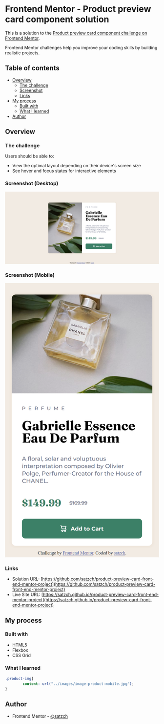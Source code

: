 # Frontend Mentor - Product preview card component solution

This is a solution to the [Product preview card component challenge on Frontend Mentor](https://www.frontendmentor.io/challenges/product-preview-card-component-GO7UmttRfa).

Frontend Mentor challenges help you improve your coding skills by building realistic projects. 

## Table of contents

- [Overview](#overview)
  - [The challenge](#the-challenge)
  - [Screenshot](#screenshot)
  - [Links](#links)
- [My process](#my-process)
  - [Built with](#built-with)
  - [What I learned](#what-i-learned)
- [Author](#author)


## Overview

### The challenge

Users should be able to:

- View the optimal layout depending on their device's screen size
- See hover and focus states for interactive elements

### Screenshot (Desktop)

![](./screenshots/screenshot-desktop.png)


### Screenshot (Mobile)

![](./screenshots/screenshot-mobile.png)


### Links

- Solution URL: [https://github.com/satzch/product-preview-card-front-end-mentor-project](https://github.com/satzch/product-preview-card-front-end-mentor-project)
- Live Site URL: [https://satzch.github.io/product-preview-card-front-end-mentor-project](https://satzch.github.io/product-preview-card-front-end-mentor-project)

## My process

### Built with

- HTML5
- Flexbox
- CSS Grid


### What I learned


```css
.product-img{
        content: url("../images/image-product-mobile.jpg");
}
```


## Author

- Frontend Mentor - [@satzch](https://www.frontendmentor.io/profile/satzch)
